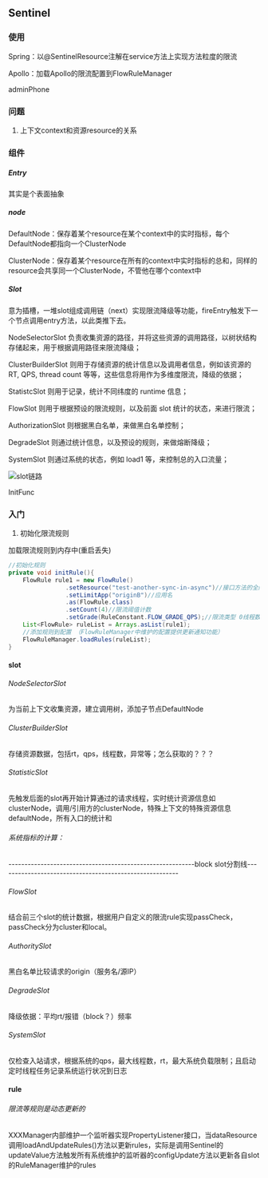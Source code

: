 ## Sentinel

### 使用

Spring：以@SentinelResource注解在service方法上实现方法粒度的限流

Apollo：加载Apollo的限流配置到FlowRuleManager

adminPhone

### 问题

1. 上下文context和资源resource的关系

### 组件

##### Entry

其实是个表面抽象

##### node

DefaultNode：保存着某个resource在某个context中的实时指标，每个DefaultNode都指向一个ClusterNode

ClusterNode：保存着某个resource在所有的context中实时指标的总和，同样的resource会共享同一个ClusterNode，不管他在哪个context中

##### Slot

意为插槽，一堆slot组成调用链（next）实现限流降级等功能，fireEntry触发下一个节点调用entry方法，以此类推下去。

NodeSelectorSlot 负责收集资源的路径，并将这些资源的调用路径，以树状结构存储起来，用于根据调用路径来限流降级；

ClusterBuilderSlot 则用于存储资源的统计信息以及调用者信息，例如该资源的 RT, QPS, thread count 等等，这些信息将用作为多维度限流，降级的依据；

StatistcSlot 则用于记录，统计不同纬度的 runtime 信息；

FlowSlot 则用于根据预设的限流规则，以及前面 slot 统计的状态，来进行限流；

AuthorizationSlot 则根据黑白名单，来做黑白名单控制；

DegradeSlot 则通过统计信息，以及预设的规则，来做熔断降级；

SystemSlot 则通过系统的状态，例如 load1 等，来控制总的入口流量；

![slot链路](E:\other\blog-file\doing\Sentinel\slot链路.png)

InitFunc



### 入门

1. 初始化限流规则

加载限流规则到内存中(重启丢失)

```java
//初始化规则
private void initRule(){
    FlowRule rule1 = new FlowRule()
                .setResource("test-another-sync-in-async")//接口方法的全限定名
                .setLimitApp("originB")//应用名
                .as(FlowRule.class)
                .setCount(4)//限流阈值计数
                .setGrade(RuleConstant.FLOW_GRADE_QPS);//限流类型 0线程数 1QPS
    List<FlowRule> ruleList = Arrays.asList(rule1);
    //添加规则到配置 （FlowRuleManager中维护的配置提供更新通知功能）
    FlowRuleManager.loadRules(ruleList);
}
```





#### slot

###### NodeSelectorSlot

为当前上下文收集资源，建立调用树，添加子节点DefaultNode

###### ClusterBuilderSlot

存储资源数据，包括rt，qps，线程数，异常等；怎么获取的？？？

###### StatisticSlot

先触发后面的slot再开始计算通过的请求线程，实时统计资源信息如clusterNode，调用/引用方的clusterNode，特殊上下文的特殊资源信息defaultNode，所有入口的统计和

###### 系统指标的计算：







----------------------------------------------------------block slot分割线--------------------------------------------------------

###### FlowSlot

结合前三个slot的统计数据，根据用户自定义的限流rule实现passCheck，passCheck分为cluster和local。

###### AuthoritySlot

黑白名单比较请求的origin（服务名/源IP）

###### DegradeSlot

降级依据：平均rt/报错（block？）频率

###### SystemSlot

仅检查入站请求，根据系统的qps，最大线程数，rt，最大系统负载限制；且启动定时线程任务记录系统运行状况到日志



#### rule

###### 限流等规则是动态更新的

XXXManager内部维护一个监听器实现PropertyListener接口，当dataResource调用loadAndUpdateRules()方法以更新rules，实际是调用Sentinel的updateValue方法触发所有系统维护的监听器的configUpdate方法以更新各自slot的RuleManager维护的rules